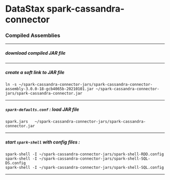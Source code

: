 # DataStax spark-cassandra-connector
### Compiled Assemblies

---

##### download compiled JAR file

---

##### create a soft link to JAR file
```
ln -s ~/spark-cassandra-connector-jars/spark-cassandra-connector-assembly-3.0.0-18-gcb4065b-20210101.jar ~/spark-cassandra-connector-jars/spark-cassandra-connector.jar
```

---

##### ```spark-defaults.conf``` : load JAR file
```
spark.jars   ~/spark-cassandra-connector-jars/spark-cassandra-connector.jar
```

---

##### start ```spark-shell``` with config files :
```
spark-shell -I ~/spark-cassandra-connector-jars/spark-shell-RDD.config
spark-shell -I ~/spark-cassandra-connector-jars/spark-shell-SQL-DS.config
spark-shell -I ~/spark-cassandra-connector-jars/spark-shell-SQL.config
```

---
